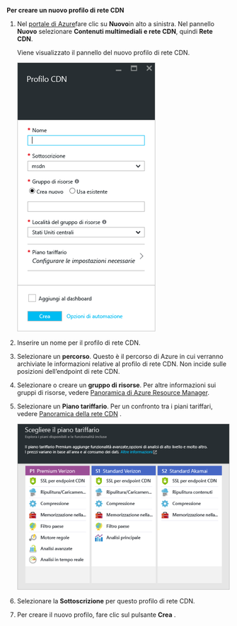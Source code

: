 **Per creare un nuovo profilo di rete CDN**

1. Nel [portale di Azure](https://portal.azure.com)fare clic su **Nuovo**in alto a sinistra.  Nel pannello **Nuovo** selezionare **Contenuti multimediali e rete CDN**, quindi **Rete CDN**.
   
    Viene visualizzato il pannello del nuovo profilo di rete CDN.
   
    ![Nuovo profilo di rete CDN](./media/cdn-create-profile/new-cdn-profile-include.png)
2. Inserire un nome per il profilo di rete CDN.
3. Selezionare un **percorso**.  Questo è il percorso di Azure in cui verranno archiviate le informazioni relative al profilo di rete CDN.  Non incide sulle posizioni dell’endpoint di rete CDN.
4. Selezionare o creare un **gruppo di risorse**.  Per altre informazioni sui gruppi di risorse, vedere [Panoramica di Azure Resource Manager](../articles/azure-resource-manager/resource-group-overview.md#resource-groups).
5. Selezionare un **Piano tariffario**.  Per un confronto tra i piani tariffari, vedere [Panoramica della rete CDN](../articles/cdn/cdn-overview.md#azure-cdn-features) .
   
    ![Selezione del piano tariffario della rete CDN](./media/cdn-create-profile/cdn-choose-sku-include.png)
6. Selezionare la **Sottoscrizione** per questo profilo di rete CDN.
7. Per creare il nuovo profilo, fare clic sul pulsante **Crea** . 


